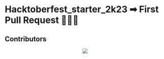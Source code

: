 # Hacktoberfest_starter_2k23 ➡ First Pull Request 🌟🌟🌟

## Contributors
<div align="center">
  <a href="https://github.com/s-bhalode/Hacktoberfest_starter_2k23/graphs/contributors">
    <img src="https://contrib.rocks/image?repo=s-bhalode/Hacktoberfest_starter_2k23" />
  </a>
</div>
